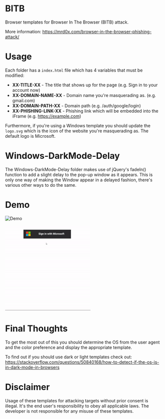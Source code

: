 # BITB
Browser templates for Browser In The Browser (BITB) attack.

More information: https://mrd0x.com/browser-in-the-browser-phishing-attack/ 

# Usage

Each folder has a `index.html` file which has 4 variables that must be modified:

* **XX-TITLE-XX** - The title that shows up for the page (e.g. Sign in to your account now)
* **XX-DOMAIN-NAME-XX** - Domain name you're masquerading as. (e.g. gmail.com)
* **XX-DOMAIN-PATH-XX** - Domain path (e.g. /auth/google/login)
* **XX-PHISHING-LINK-XX** - Phishing link which will be embedded into the iFrame (e.g. https://example.com)

Furthermore, if you're using a Windows template you should update the `logo.svg` which is the icon of the website you're masquerading as. The default logo is Microsoft.


# Windows-DarkMode-Delay

The Windows-DarkMode-Delay folder makes use of jQuery's fadeIn() function to add a slight delay to the pop-up window as it appears. This is only one way of making the Window appear in a delayed fashion, there's various other ways to do the same.

# Demo

![Demo](https://github.com/mrd0x/BITB/blob/main/demo.gif)

![Demo_2](https://github.com/sadiesocio/BITB/blob/main/BITB.gif)

# Final Thoughts

To get the most out of this you should determine the OS from the user agent and the color preference and display the appropriate template.

To find out if you should use dark or light templates check out: https://stackoverflow.com/questions/50840168/how-to-detect-if-the-os-is-in-dark-mode-in-browsers

# Disclaimer

Usage of these templates for attacking targets without prior consent is illegal. It's the end user's responsibility to obey all applicable laws. The developer is not responsible for any misuse of these templates.
